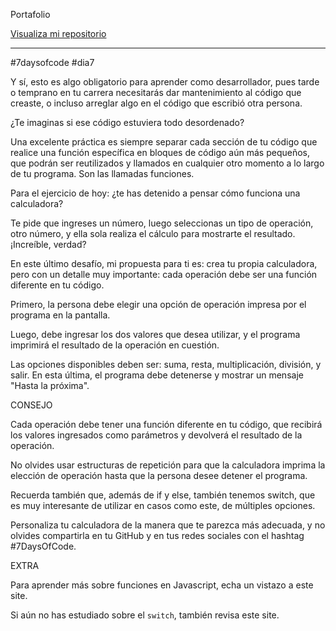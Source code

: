 Portafolio


<a href="https://github.com/Mariannapodbrscek/7daysofcode_day_7">Visualiza mi repositorio</a>

________________________________________
#7daysofcode #dia7


Y sí, esto es algo obligatorio para aprender como desarrollador, pues tarde o temprano en tu carrera necesitarás dar mantenimiento al código que creaste, o incluso arreglar algo en el código que escribió otra persona.

 

¿Te imaginas si ese código estuviera todo desordenado?

 

Una excelente práctica es siempre separar cada sección de tu código que realice una función específica en bloques de código aún más pequeños, que podrán ser reutilizados y llamados en cualquier otro momento a lo largo de tu programa. Son las llamadas funciones.

 

Para el ejercicio de hoy: ¿te has detenido a pensar cómo funciona una calculadora?

 

Te pide que ingreses un número, luego seleccionas un tipo de operación, otro número, y ella sola realiza el cálculo para mostrarte el resultado. ¡Increíble, verdad?

 

En este último desafío, mi propuesta para ti es: crea tu propia calculadora, pero con un detalle muy importante: cada operación debe ser una función diferente en tu código.

 

Primero, la persona debe elegir una opción de operación impresa por el programa en la pantalla.

 

Luego, debe ingresar los dos valores que desea utilizar, y el programa imprimirá el resultado de la operación en cuestión.

 

Las opciones disponibles deben ser: suma, resta, multiplicación, división, y salir. En esta última, el programa debe detenerse y mostrar un mensaje "Hasta la próxima".

 CONSEJO 

Cada operación debe tener una función diferente en tu código, que recibirá los valores ingresados como parámetros y devolverá el resultado de la operación.

 

No olvides usar estructuras de repetición para que la calculadora imprima la elección de operación hasta que la persona desee detener el programa.

 

Recuerda también que, además de if y else, también tenemos switch, que es muy interesante de utilizar en casos como este, de múltiples opciones.

 

Personaliza tu calculadora de la manera que te parezca más adecuada, y no olvides compartirla en tu GitHub y en tus redes sociales con el hashtag #7DaysOfCode.

 EXTRA 

Para aprender más sobre funciones en Javascript, echa un vistazo a este site.


Si aún no has estudiado sobre el `switch`, también revisa este site.
